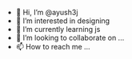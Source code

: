 - 👋 Hi, I’m @ayush3j
- 👀 I’m interested in designing
- 🌱 I’m currently learning js
- 💞️ I’m looking to collaborate on ...
- 📫 How to reach me ...

<!---
ayush3j/ayush3j is a ✨ special ✨ repository because its `README.md` (this file) appears on your GitHub profile.
You can click the Preview link to take a look at your changes.
--->
